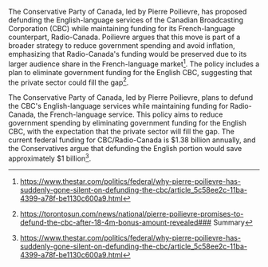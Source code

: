 The Conservative Party of Canada, led by Pierre Poilievre, has proposed defunding the English-language services of the Canadian Broadcasting Corporation (CBC) while maintaining funding for its French-language counterpart, Radio-Canada. Poilievre argues that this move is part of a broader strategy to reduce government spending and avoid inflation, emphasizing that Radio-Canada's funding would be preserved due to its larger audience share in the French-language market[^1]. The policy includes a plan to eliminate government funding for the English CBC, suggesting that the private sector could fill the gap[^2].

[^1]: https://www.thestar.com/politics/federal/why-pierre-poilievre-has-suddenly-gone-silent-on-defunding-the-cbc/article_5c58ee2c-11ba-4399-a78f-be1130c600a9.html  
[^2]: https://torontosun.com/news/national/pierre-poilievre-promises-to-defund-the-cbc-after-18-4m-bonus-amount-revealed### Summary

The Conservative Party of Canada, led by Pierre Poilievre, plans to defund the CBC's English-language services while maintaining funding for Radio-Canada, the French-language service. This policy aims to reduce government spending by eliminating government funding for the English CBC, with the expectation that the private sector will fill the gap. The current federal funding for CBC/Radio-Canada is $1.38 billion annually, and the Conservatives argue that defunding the English portion would save approximately $1 billion[^3].

[^3]: https://www.thestar.com/politics/federal/why-pierre-poilievre-has-suddenly-gone-silent-on-defunding-the-cbc/article_5c58ee2c-11ba-4399-a78f-be1130c600a9.html
